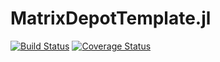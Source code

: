 # MatrixDepotTemplate.jl

[![Build Status][gha-img]][gha-url]     [![Coverage Status][codecov-img]][codecov-url]


[gha-img]: https://github.com/KlausC/MatrixDepotTemplate.jl/workflows/CI/badge.svg
[gha-url]: https://github.com/KlausC/MatrixDepotTemplate.jl/actions?query=workflow%3ACI

[coveral-img]: https://coveralls.io/repos/github/KlausC/MatrixDepotTemplate.jl/badge.svg?branch=main
[coveral-url]: https://coveralls.io/github/KlausC/MatrixDepotTemplate.jl?branch=main
[codecov-img]: https://codecov.io/gh/KlausC/MatrixDepotTemplate.jl/branch/main/graph/badge.svg
[codecov-url]: https://codecov.io/gh/KlausC/MatrixDepotTemplate.jl
